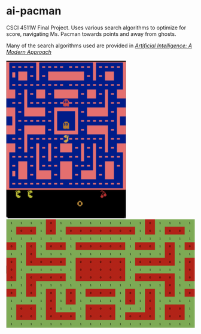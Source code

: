 # ai-pacman
CSCI 4511W Final Project. Uses various search algorithms to optimize for score, navigating Ms. Pacman towards points and away from ghosts.

Many of the search algorithms used are provided in [_Artificial Intelligence: A Modern Approach_](http://aima.cs.berkeley.edu/)

![board image](writing/images/map.png)
![board image](writing/images/dmap.png)
